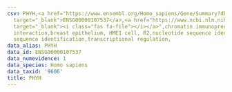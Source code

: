 ```yaml
---
csv: PHYH,<a href="https://www.ensembl.org/Homo_sapiens/Gene/Summary?db=core;g=ENSG00000107537"
  target="_blank">ENSG00000107537</a>,<a href="https://www.ncbi.nlm.nih.gov/pubmed/22863008"
  target="_blank"><i class="fas fa-file"></i></a>",chromatin immunoprecipitation assay,direct
  interaction,breast epithelium, HME1 cell, R2,nucleotide sequence identification,nucleotide
  sequence identification,transcriptional regulation,
data_alias: PHYH
data_id: ENSG00000107537
data_numevidence: 1
data_species: Homo sapiens
data_taxid: '9606'
title: PHYH
---
```

